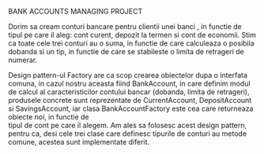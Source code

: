 BANK ACCOUNTS MANAGING PROJECT

Dorim sa cream conturi bancare pentru clientii unei banci , in functie de tipul pe care il aleg: cont curent, depozit la termen 
si cont de economii. Stim ca toate cele trei conturi au o suma, in functie de care calculeaza o posibila dobanda si un tip, in 
functie de care se stabileste o limita de retrageri de numerar.

Design pattern-ul Factory are ca scop crearea obiectelor dupa o interfata comuna, in cazul nostru aceasta fiind BankAccount, in
care  definim modul de calcul al caracteristicilor contului bancar (dobanda, limita de retrageri), produsele concrete sunt reprezentate
de CurrentAccount, DepositAccount si SavingsAccount, iar clasa BankAccountFactory este cea care returneaza obiecte noi, in functie de  
tipul de cont pe care il alegem. Am ales sa folosesc acest design pattern, pentru ca, desi cele trei clase care definesc tipurile de 
conturi au metode comune, acestea sunt implementate diferit. 
